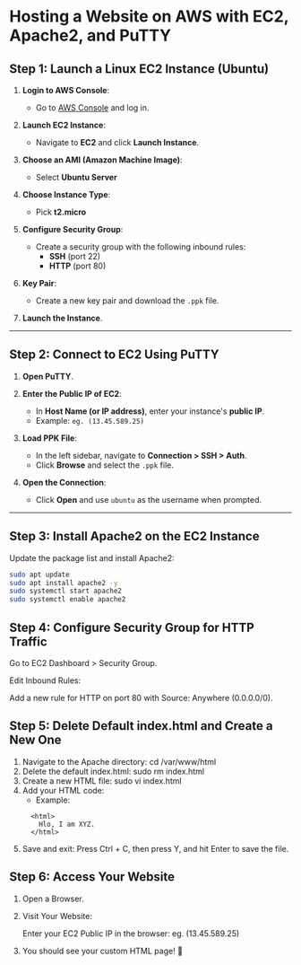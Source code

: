 # Hosting a Website on AWS with EC2, Apache2, and PuTTY

## Step 1: Launch a Linux EC2 Instance (Ubuntu)

1. **Login to AWS Console**:
   - Go to [AWS Console](https://aws.amazon.com/console/) and log in.

2. **Launch EC2 Instance**:
   - Navigate to **EC2** and click **Launch Instance**.

3. **Choose an AMI (Amazon Machine Image)**:
   - Select **Ubuntu Server**

4. **Choose Instance Type**:
   - Pick **t2.micro**

5. **Configure Security Group**:
   - Create a security group with the following inbound rules:
     - **SSH** (port 22)
     - **HTTP** (port 80)

6. **Key Pair**:
   - Create a new key pair and download the `.ppk` file.

7. **Launch the Instance**.

---

## Step 2: Connect to EC2 Using PuTTY

1. **Open PuTTY**.

2. **Enter the Public IP of EC2**:
   - In **Host Name (or IP address)**, enter your instance's **public IP**.
   - Example: `eg. (13.45.589.25)`

3. **Load PPK File**:
   - In the left sidebar, navigate to **Connection > SSH > Auth**.
   - Click **Browse** and select the `.ppk` file.

4. **Open the Connection**:
   - Click **Open** and use `ubuntu` as the username when prompted.

---

## Step 3: Install Apache2 on the EC2 Instance

Update the package list and install Apache2:
```bash
sudo apt update
sudo apt install apache2 -y
sudo systemctl start apache2
sudo systemctl enable apache2
```

## Step 4: Configure Security Group for HTTP Traffic
Go to EC2 Dashboard > Security Group.

Edit Inbound Rules:

Add a new rule for HTTP on port 80 with Source: Anywhere (0.0.0.0/0).

## Step 5: Delete Default index.html and Create a New One
1. Navigate to the Apache directory:
   cd /var/www/html
2. Delete the default index.html:
   sudo rm index.html
3. Create a new HTML file:
   sudo vi index.html
4. Add your HTML code:
   - Example:
   ```
     <html>
       Hlo, I am XYZ.
     </html>
   ```
5. Save and exit:
   Press Ctrl + C, then press Y, and hit Enter to save the file.

## Step 6: Access Your Website
1. Open a Browser.

2. Visit Your Website:

   Enter your EC2 Public IP in the browser:
   eg. (13.45.589.25)
3. You should see your custom HTML page! 🎉
